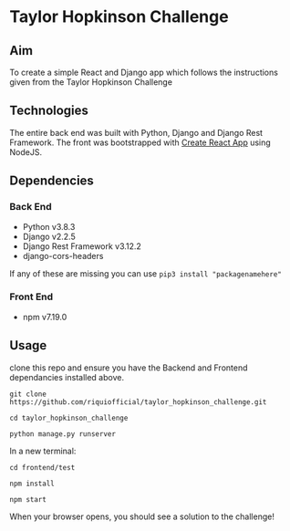 # Taylor Hopkinson Challenge

## Aim

To create a simple React and Django app which follows the instructions given from the Taylor Hopkinson Challenge

## Technologies

The entire back end was built with Python, Django and Django Rest Framework. The front was bootstrapped with [Create React App](https://github.com/facebook/create-react-app) using NodeJS.

## Dependencies

### Back End

- Python v3.8.3
- Django v2.2.5
- Django Rest Framework v3.12.2
- django-cors-headers

If any of these are missing you can use `pip3 install "packagenamehere"`

### Front End

- npm v7.19.0

## Usage

clone this repo and ensure you have the Backend and Frontend dependancies installed above.

`git clone https://github.com/riquiofficial/taylor_hopkinson_challenge.git`

`cd taylor_hopkinson_challenge`

`python manage.py runserver`

In a new terminal:

`cd frontend/test`

`npm install`

`npm start`

When your browser opens, you should see a solution to the challenge!
